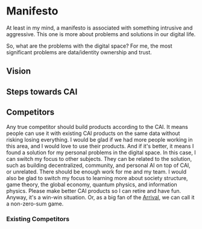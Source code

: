 # Manifesto

At least in my mind, a manifesto is associated with something intrusive and aggressive. This one is more about problems and solutions in our digital life.

So, what are the problems with the digital space? For me, the most significant problems are data/identity ownership and trust.

## Vision

## Steps towards CAI

## Competitors

Any true competitor should build products according to the CAI. It means people can use it with existing CAI products on the same data without risking losing everything. I would be glad if we had more people working in this area, and I would love to use their products. And if it's better, it means I found a solution for my personal problems in the digital space. In this case, I can switch my focus to other subjects. They can be related to the solution, such as building decentralized, community, and personal AI on top of CAI, or unrelated. There should be enough work for me and my team. I would also be glad to switch my focus to learning more about society structure, game theory, the global economy, quantum physics, and information physics. Please make better CAI products so I can retire and have fun. Anyway, it's a win-win situation. Or, as a big fan of the [Arrival](https://en.wikipedia.org/wiki/Arrival_(film)), we can call it a non-zero-sum game.

### Existing Competitors


